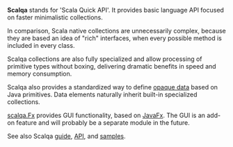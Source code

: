 **Scalqa** stands for 'Scala Quick API'. It provides basic language API focused on faster minimalistic collections. 

In comparison, Scala native collections are unnecessarily complex, because they are based an idea of "rich" interfaces, when every possible method is included in every class. 

Scalqa collections are also fully specialized and allow processing of primitive types without boxing, 
delivering dramatic benefits in speed and memory consumption.

Scalqa also provides a standardized way to define [opaque data](https://scalqa.github.io/Guide/Features/Data.html)
based on Java primitives. Data elements naturally inherit built-in specialized collections.

[scalqa.Fx](https://scalqa.github.io/api/scalqa/Fx$.html) provides GUI functionality, based on [JavaFx](https://openjfx.io). 
The GUI is an add-on feature and will probably be a separate module in the future. 

See also Scalqa [guide](https://scalqa.github.io/Guide/index.html),
                [API](https://scalqa.github.io/api/scalqa.html), and
                [samples](https://github.com/scalqa/samples).

